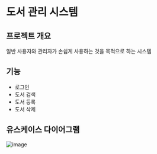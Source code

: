 도서 관리 시스템
=========================

## 프로젝트 개요

일반 사용자와 관리자가 손쉽게 사용하는 것을 목적으로 하는 시스템

## 기능
* 로그인
* 도서 검색
* 도서 등록
* 도서 삭제

## 유스케이스 다이어그램
![image](https://user-images.githubusercontent.com/23469797/31365226-c7b45d90-ada4-11e7-8615-c49c8491377e.png)


